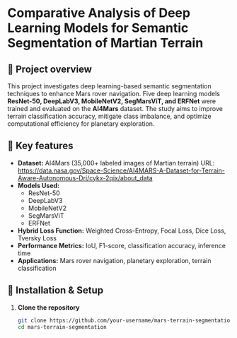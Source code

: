 # Comparative Analysis of Deep Learning Models for Semantic Segmentation of Martian Terrain  

## 🚀 Project overview  
This project investigates deep learning-based semantic segmentation techniques to enhance Mars rover navigation. Five deep learning models **ResNet-50, DeepLabV3, MobileNetV2, SegMarsViT, and ERFNet** were trained and evaluated on the **AI4Mars** dataset. The study aims to improve terrain classification accuracy, mitigate class imbalance, and optimize computational efficiency for planetary exploration.  

## 📌 Key features  
- **Dataset:** AI4Mars (35,000+ labeled images of Martian terrain) URL:  https://data.nasa.gov/Space-Science/AI4MARS-A-Dataset-for-Terrain-Aware-Autonomous-Dri/cykx-2qix/about_data
- **Models Used:**  
  - ResNet-50  
  - DeepLabV3  
  - MobileNetV2  
  - SegMarsViT  
  - ERFNet  
- **Hybrid Loss Function:** Weighted Cross-Entropy, Focal Loss, Dice Loss, Tversky Loss  
- **Performance Metrics:** IoU, F1-score, classification accuracy, inference time  
- **Applications:** Mars rover navigation, planetary exploration, terrain classification  

## 🔧 Installation & Setup  
1. **Clone the repository**  
   ```bash
   git clone https://github.com/your-username/mars-terrain-segmentation.git
   cd mars-terrain-segmentation
